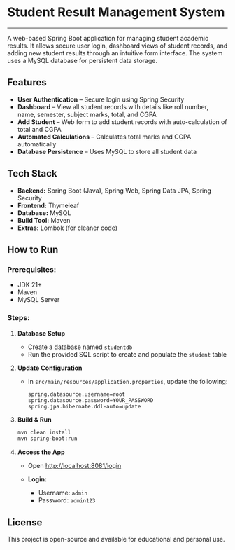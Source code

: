 
# Student Result Management System

---

A web-based Spring Boot application for managing student academic results. It allows secure user login, dashboard views of student records, and adding new student results through an intuitive form interface. The system uses a MySQL database for persistent data storage.



## Features

* **User Authentication** – Secure login using Spring Security
* **Dashboard** – View all student records with details like roll number, name, semester, subject marks, total, and CGPA
* **Add Student** – Web form to add student records with auto-calculation of total and CGPA
* **Automated Calculations** – Calculates total marks and CGPA automatically
* **Database Persistence** – Uses MySQL to store all student data



##  Tech Stack

* **Backend:** Spring Boot (Java), Spring Web, Spring Data JPA, Spring Security
* **Frontend:** Thymeleaf
* **Database:** MySQL
* **Build Tool:** Maven
* **Extras:** Lombok (for cleaner code)



## How to Run

### Prerequisites:

* JDK 21+
* Maven
* MySQL Server

### Steps:

1. **Database Setup**

   * Create a database named `studentdb`
   * Run the provided SQL script to create and populate the `student` table

2. **Update Configuration**

   * In `src/main/resources/application.properties`, update the following:

     ```properties
     spring.datasource.username=root
     spring.datasource.password=YOUR_PASSWORD
     spring.jpa.hibernate.ddl-auto=update
     ```

3. **Build & Run**

   ```bash
   mvn clean install
   mvn spring-boot:run
   ```

4. **Access the App**

   * Open [http://localhost:8081/login](http://localhost:8081/login)
   * **Login:**

     * Username: `admin`
     * Password: `admin123`



## License

This project is open-source and available for educational and personal use.


